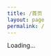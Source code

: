 ```yaml
---
title: /首页
layout: page
permalink: /
---
```


Loading...

<script type="text/javascript">
  window.location.replace("{{ site.baseurl }}/other/2022/02/12/zhangcheng.html");
</script>